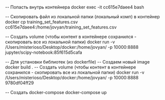 -- Попасть внутрь контейнера
docker exec -it cc615e7daee4 bash

-- Скопировать файл из локальной папки (локальный комп) в контейнер
docker cp training_set_features.csv cc615e7daee4:/home/jovyan/training_set_features.csv

-- Создать volume (чтобы контент в контейнере сохранился - скопировать все из локальной папки)
docker run -v /Users/misterioso/Desktop/docker:/home/jovyan/ -p 10000:8888 jupyter/scipy-notebook:85f615d5cafa

-- Для установки библиотек (из dockerfile)
-- Создаем новый image
docker build . 
-- Создать volume (чтобы контент в контейнере сохранился - скопировать все из локальной папки)
docker run -v /Users/misterioso/Desktop/docker:/home/jovyan/ -p 10000:8888 9780df04ff29

-- Создать docker-compose
docker-compose up